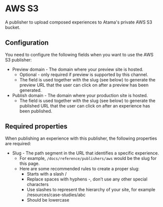 # AWS S3
A publisher to upload composed experiences to Atama's private AWS S3 bucket.

## Configuration
You need to configure the following fields when you want to use the AWS S3 publisher:

* Preview domain - The domain where your preview site is hosted.
    * Optional - only required if preview is supported by this channel.
    * The field is used together with the slug (see below) to generate the preview URL that the user can click on after a preview has been generated.
* Publish domain - The domain where your production site is hosted.
    * The field is used together with the slug (see below) to generate the published URL that the user can click on after an experience has been published.

## Required properties
When publishing an experience with this publisher, the following properties are required:

* Slug - The path segment in the URL that identifies a specific experience.
    * For example, `/docs/reference/publishers/aws` would be the slug for this page.
    * Here are some recommended rules to create a proper slug:
      * Starts with a slash /
      * Replace spaces with hyphens -, don’t use any other special characters
      * Use slashes to represent the hierarchy of your site, for example /resources/case-studies/abc
      * Should be lowercase
